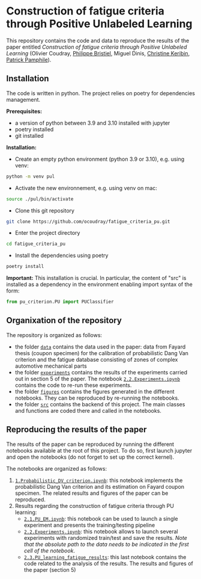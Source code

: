 # Construction of fatigue criteria through Positive Unlabeled Learning

This repository contains the code and data to reproduce the results of the paper entitled *Construction of fatigue criteria through Positive Unlabeled Learning* (Olivier Coudray, [Philippe Bristiel](https://www.linkedin.com/in/philippe-bristiel-8aa8755a/?originalSubdomain=fr), Miguel Dinis, [Christine Keribin](https://wp.imo.universite-paris-saclay.fr/christine-keribin/), [Patrick Pamphile](https://www.linkedin.com/in/patrick-pamphile-993830a5/?originalSubdomain=fr)).

## Installation

The code is written in python. The project relies on poetry for dependencies management.

**Prerequisites:**
+ a version of python between 3.9 and 3.10 installed with jupyter
+ poetry installed
+ git installed

**Installation:**
+ Create an empty python environment (python 3.9 or 3.10), e.g. using venv:
```bash
python -m venv pul
```
+ Activate the new environnement, e.g. using venv on mac:
```bash
source ./pul/bin/activate
```
+ Clone this git repository
```bash
git clone https://github.com/ocoudray/fatigue_criteria_pu.git
```
+ Enter the project directory
```bash
cd fatigue_criteria_pu
```
+ Install the dependencies using poetry
```bash
poetry install
```
**Important:** This installation is crucial. In particular, the content of "src" is installed as a dependency in the environment enabling import syntax of the form:
```python
from pu_criterion.PU import PUClassifier
```

## Organixation of the repository

The repository is organized as follows:
+ the folder [`data`](https://github.com/ocoudray/fatigue_criteria_pu/tree/main/data) contains the data used in the paper: data from Fayard thesis (coupon specimen) for the calibration of probabilistic Dang Van criterion and the fatigue database consisting of zones of complex automotive mechanical parts
+ the folder [`experiments`](https://github.com/ocoudray/fatigue_criteria_pu/tree/main/experiments) contains the results of the experiments carried out in section 5 of the paper. The notebook [`2.2.Experiments.ipynb`](https://github.com/ocoudray/fatigue_criteria_pu/blob/main/2.2.Experiments.ipynb) contains the code to re-run these experiments.
+ the folder [`figures`](https://github.com/ocoudray/fatigue_criteria_pu/tree/main/figures) contains the figures generated in the different notebooks. They can be reproduced by re-running the notebooks.
+ the folder [`src`](https://github.com/ocoudray/fatigue_criteria_pu/tree/main/src) contains the backend of this project. The main classes and functions are coded there and called in the notebooks.

## Reproducing the results of the paper

The results of the paper can be reproduced by running the different notebooks available at the root of this project. To do so, first launch jupyter and open the notebooks (do not forget to set up the correct kernel).

The notebooks are organized as follows:
1. [`1.Probabilistic_DV_criterion.ipynb`](https://github.com/ocoudray/fatigue_criteria_pu/blob/main/1.Probabilistic_DV_criterion.ipynb): this notebook implements the probabilistic Dang Van criterion and its estimation on Fayard coupon specimen. The related results and figures of the paper can be reproduced.
2. Results regarding the construction of fatigue criteria through PU learning:
    + [`2.1.PU_EM.ipynb`](https://github.com/ocoudray/fatigue_criteria_pu/blob/main/2.1.PU_EM.ipynb): this notebook can be used to launch a single experiment and presents the training/testing pipeline
    + [`2.2.Experiments.ipynb`](https://github.com/ocoudray/fatigue_criteria_pu/blob/main/2.2.Experiments.ipynb): this notebook allows to launch several experiments with randomized train/test and save the results. *Note that the absolute path to the data needs to be indicated in the first cell of the notebook*.
    + [`2.3.PU_learning_fatigue_results`](https://github.com/ocoudray/fatigue_criteria_pu/blob/main/2.3.PU_learning_fatigue_results.ipynb): this last notebook contains the code related to the analysis of the results. The results and figures of the paper (section 5)